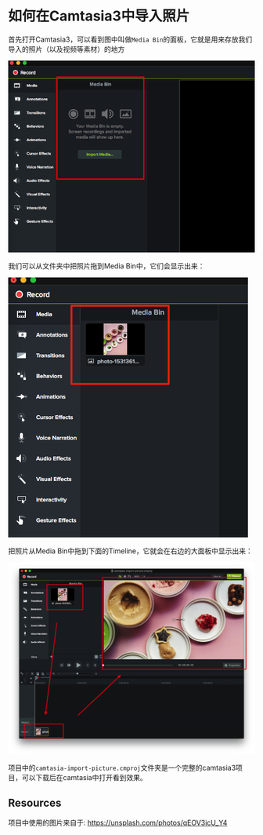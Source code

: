 如何在Camtasia3中导入照片
=================

首先打开Camtasia3，可以看到图中叫做`Media Bin`的面板，它就是用来存放我们导入的照片（以及视频等素材）的地方

![media-bin](./images/media-bin.jpg)

我们可以从文件夹中把照片拖到Media Bin中，它们会显示出来：

![drag-to-media-bin](./images/drag-to-media-bin.jpg)

把照片从Media Bin中拖到下面的Timeline，它就会在右边的大面板中显示出来：

![drag-to-timeline](./images/drag-to-timeline.jpg)

项目中的`camtasia-import-picture.cmproj`文件夹是一个完整的camtasia3项目，可以下载后在camtasia中打开看到效果。

Resources
---------

项目中使用的图片来自于: <https://unsplash.com/photos/qEOV3icU_Y4>